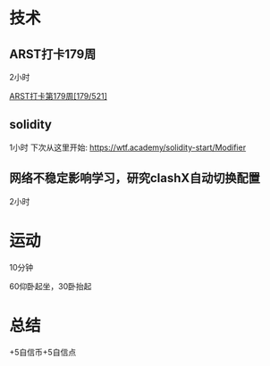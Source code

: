 # 技术
## ARST打卡179周
2小时

[ARST打卡第179周[179/521]](https://www.wolfdan.cn/ARST%E6%89%93%E5%8D%A1%E7%AC%AC179%E5%91%A8-179-521/)

## solidity
1小时 下次从这里开始: https://wtf.academy/solidity-start/Modifier

## 网络不稳定影响学习，研究clashX自动切换配置
2小时


# 运动
10分钟

60仰卧起坐，30卧抬起

# 总结
+5自信币+5自信点
